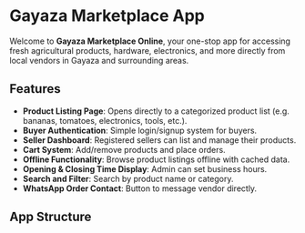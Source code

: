 # Gayaza Marketplace App

Welcome to **Gayaza Marketplace Online**, your one-stop app for accessing fresh agricultural products, hardware, electronics, and more directly from local vendors in Gayaza and surrounding areas.

## Features

- **Product Listing Page**: Opens directly to a categorized product list (e.g. bananas, tomatoes, electronics, tools, etc.).
- **Buyer Authentication**: Simple login/signup system for buyers.
- **Seller Dashboard**: Registered sellers can list and manage their products.
- **Cart System**: Add/remove products and place orders.
- **Offline Functionality**: Browse product listings offline with cached data.
- **Opening & Closing Time Display**: Admin can set business hours.
- **Search and Filter**: Search by product name or category.
- **WhatsApp Order Contact**: Button to message vendor directly.

## App Structure
